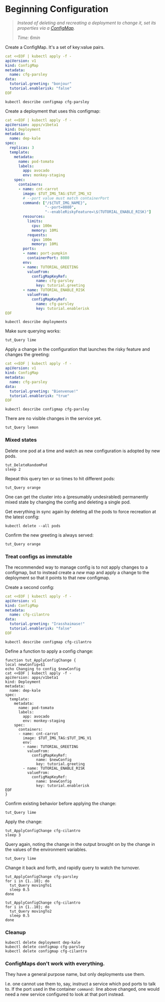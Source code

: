 # Beginning Configuration

[ConfigMap]: https://kubernetes.io/docs/tasks/configure-pod-container/configmap

> _Instead of deleting and recreating a deployment
> to change it, set its properties via a [ConfigMap]._
>
> _Time: 6min_


Create a ConfigMap.  It's a set of key:value pairs.

<!-- @applyConfigMap @test @debug -->
```yaml
cat <<EOF | kubectl apply -f -
apiVersion: v1
kind: ConfigMap
metadata:
  name: cfg-parsley
data:
  tutorial.greeting: "bonjour"
  tutorial.enablerisk: "false"
EOF
```

<!-- @descConfigMap @test @debug -->
```
kubectl describe configmap cfg-parsley
```

Create a deployment that uses this configmap:

<!-- @deploymentWithCM @test @debug -->
```yaml
cat <<EOF | kubectl apply -f -
apiVersion: apps/v1beta1
kind: Deployment
metadata:
  name: dep-kale
spec:
  replicas: 3
  template:
    metadata:
      name: pod-tomato
      labels:
        app: avocado
        env: monkey-staging
    spec:
      containers:
      - name: cnt-carrot
        image: $TUT_IMG_TAG:$TUT_IMG_V2
        # --port value must match containerPort
        command: ["/${TUT_IMG_NAME}",
                  "--port=8080",
                  "--enableRiskyFeature=\$(TUTORIAL_ENABLE_RISK)"]
        resources:
          limits:
            cpu: 100m
            memory: 10Mi
          requests:
            cpu: 100m
            memory: 10Mi
        ports:
        - name: port-pumpkin
          containerPort: 8080
        env:
        - name: TUTORIAL_GREETING
          valueFrom:
            configMapKeyRef:
              name: cfg-parsley
              key: tutorial.greeting
        - name: TUTORIAL_ENABLE_RISK
          valueFrom:
            configMapKeyRef:
              name: cfg-parsley
              key: tutorial.enablerisk
EOF
```

<!-- @descDeployments @test @debug -->
```
kubectl describe deployments
```

Make sure querying works:
<!-- @curlService @test @debug -->
```
tut_Query lime
```

Apply a change in the configuration that launches the
risky feature and changes the greeting:

<!-- @applyCMapChange @test @debug -->
```yaml
cat <<EOF | kubectl apply -f -
apiVersion: v1
kind: ConfigMap
metadata:
  name: cfg-parsley
data:
  tutorial.greeting: "Bienvenue!"
  tutorial.enablerisk: "true"
EOF
```

<!-- @descConfigMap @test @debug -->
```
kubectl describe configmap cfg-parsley
```

There are no visible changes in the service yet.

<!-- @curlService @test @debug -->
```
tut_Query lemon
```

### Mixed states

Delete one pod at a time and watch as new configuration
is adopted by new pods.

<!-- @deleteOnePod @test @debug -->
```
tut_DeleteRandomPod
sleep 2
```

Repeat this query ten or so times to hit different pods:

<!-- @tryQuery @test @debug  -->
```
tut_Query orange
```

One can get the cluster into a (presumably
undesirabled) permanently mixed state by changing the
config and deleting a single pod.

Get everything in sync again by deleting all the pods
to force recreation at the latest config:

<!-- @deleteAllPods @test @debug -->
```
kubectl delete --all pods
```

Confirm the new greeting is always served:
<!-- @tryQuery @test @debug -->
```
tut_Query orange
```

### Treat configs as immutable

The recommended way to manage config is to not apply
changes to a configmap, but to instead create a _new_
map and apply a change to the deployment so that it
points to that new configmap.

Create a second config:

<!-- @createConfigMap2 @test @debug -->
```yaml
cat <<EOF | kubectl apply -f -
apiVersion: v1
kind: ConfigMap
metadata:
  name: cfg-cilantro
data:
  tutorial.greeting: "Irasshaimase!"
  tutorial.enablerisk: "false"
EOF
```

<!-- @descConfigMap @test @debug -->
```
kubectl describe configmap cfg-cilantro
```

Define a function to apply a config change:

<!-- @funcRepointDeployment @test @debug -->
```
function tut_ApplyConfigChange {
local newConfig=$1
echo Changing to config $newConfig
cat <<EOF | kubectl apply -f -
apiVersion: apps/v1beta1
kind: Deployment
metadata:
  name: dep-kale
spec:
  template:
    metadata:
      name: pod-tomato
      labels:
        app: avocado
        env: monkey-staging
    spec:
      containers:
      - name: cnt-carrot
        image: $TUT_IMG_TAG:$TUT_IMG_V1
        env:
        - name: TUTORIAL_GREETING
          valueFrom:
            configMapKeyRef:
              name: $newConfig
              key: tutorial.greeting
        - name: TUTORIAL_ENABLE_RISK
          valueFrom:
            configMapKeyRef:
              name: $newConfig
              key: tutorial.enablerisk
EOF
}
```

Confirm existing behavior before applying the change:
<!-- @curlService @test @debug -->
```
tut_Query lime
```

Apply the change:

<!-- @changeToConfig2 @test @debug -->
```
tut_ApplyConfigChange cfg-cilantro
sleep 3
```

Query again, noting the change in the output brought on by the
change in the values of the environment variables.

<!-- @curlService @test @debug -->
```
tut_Query lime
```

Change it back and forth, and rapidly query to watch the turnover.

<!-- @changeToC1WithQuery @test -->
```
tut_ApplyConfigChange cfg-parsley
for i in {1..10}; do
  tut_Query movingTo1
  sleep 0.5
done
```

<!-- @changeToC2WithQuery @test -->
```
tut_ApplyConfigChange cfg-cilantro
for i in {1..10}; do
  tut_Query movingTo2
  sleep 0.5
done
```

### Cleanup

<!-- @deleteStuff @test @debug -->
```
kubectl delete deployment dep-kale
kubectl delete configmap cfg-parsley
kubectl delete configmap cfg-cilantro
```

### ConfigMaps don't work with everything.

They have a general purpose name, but only deployments
use them.

I.e. one cannot use them to, say, instruct a service
which pod ports to talk to.  If the port used in the
container `command:` line above changed, one would need
a new service configured to look at that port instead.
